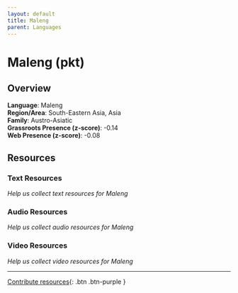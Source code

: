 ```yaml
---
layout: default
title: Maleng
parent: Languages
---
```


# Maleng (pkt)

## Overview

**Language**: Maleng  
**Region/Area**: South-Eastern Asia, Asia  
**Family**: Austro-Asiatic  
**Grassroots Presence (z-score)**: -0.14  
**Web Presence (z-score)**: -0.08  

## Resources

### Text Resources
*Help us collect text resources for Maleng*

### Audio Resources
*Help us collect audio resources for Maleng*

### Video Resources
*Help us collect video resources for Maleng*

---

[Contribute resources](https://forms.office.com/e/1SfLJx3u1r){: .btn .btn-purple }
